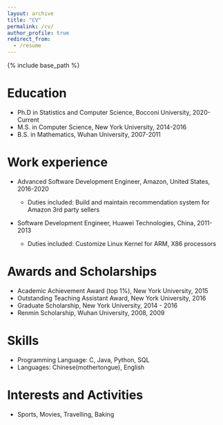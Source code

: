```yaml
---
layout: archive
title: "CV"
permalink: /cv/
author_profile: true
redirect_from:
  - /resume
---
```


{% include base_path %}

Education
======
* Ph.D in Statistics and Computer Science, Bocconi University, 2020-Current
* M.S. in Computer Science, New York University, 2014-2016
* B.S. in Mathematics, Wuhan University, 2007-2011

Work experience
======
* Advanced Software Development Engineer, Amazon, United States, 2016-2020
  * Duties included: Build and maintain recommendation system for Amazon 3rd party sellers

* Software Development Engineer, Huawei Technologies, China, 2011-2013
  * Duties included: Customize Linux Kernel for ARM, X86 processors
  
Awards and Scholarships 
======
*	Academic Achievement Award (top 1%), New York University, 2015
*	Outstanding Teaching Assistant Award, New York University, 2016
*	Graduate Scholarship, New York University, 2014 - 2016
* Renmin Scholarship, Wuhan University, 2008, 2009

Skills
======
* Programming Language: C, Java, Python, SQL
* Languages: Chinese(mothertongue), English

Interests and Activities
======
* Sports, Movies, Travelling, Baking

